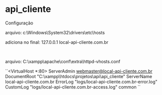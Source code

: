 # api_cliente

Configuração

<p>arquivo: c:\Windows\System32\drivers\etc\hosts </p>
<p>adiciona no final: 127.0.0.1 local-api-cliente.com.br</p>

<br>

<p>arquivo: C:\xampp\apache\conf\extra\httpd-vhosts.conf </p>

``<VirtualHost *:80>
    ServerAdmin webmaster@local-api-cliente.com.br
    DocumentRoot "C:\xampp\htdocs\projetos\api\api_cliente"
    ServerName local-api-cliente.com.br
    ErrorLog "logs/local-api-cliente.com.br-error.log"
    CustomLog "logs/local-api-cliente.com.br-access.log" common
</VirtualHost>´´

